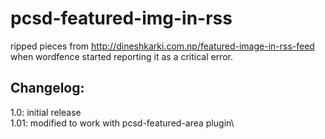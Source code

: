 # pcsd-featured-img-in-rss

ripped pieces from http://dineshkarki.com.np/featured-image-in-rss-feed when wordfence started reporting it as a critical error.

## Changelog:
1.0: initial release\
1.01: modified to work with pcsd-featured-area plugin\